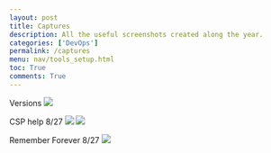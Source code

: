 ```yaml
---
layout: post
title: Captures
description: All the useful screenshots created along the year.
categories: ['DevOps']
permalink: /captures
menu: nav/tools_setup.html
toc: True
comments: True
---
```


<!-- add screenshots of tools setup
 -->
Versions
<img src="{{ site.baseurl }}/images/versions.png">

CSP help 8/27
<img src="{{ site.baseurl }}/images/csp.jpeg">
<img src="{{ site.baseurl }}/images/csphelp.png">

Remember Forever 8/27
<img src="{{ site.baseurl }}/images/remember_forever.png">
